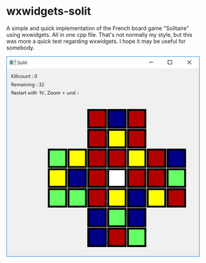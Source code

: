 # wxwidgets-solit
A simple and quick implementation of the French board game "Solitaire" using wxwidgets. All in one cpp file. That's not normally my style, but this was more a quick test regarding wxwidgets. I hope it may be useful for somebody.

![Screenshot](https://raw.githubusercontent.com/LPCVOID/wxwidgets-solit/master/solit.png)
